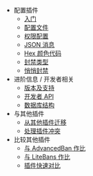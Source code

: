 * 配置插件
  * [入门](Getting-Started)
  * [配置文件](Configuration)
  * [权限配置](Permissions)
  * [JSON 消息](JSON-Messages)
  * [Hex 颜色代码](Hex-Colors)
  * [封禁类型](Punishment-Enforcement:-Lenient,-Normal,-and-Strict-settings)
  * [悄悄封禁](Silent-Punishments)
* 进阶信息 / 开发者相关
  * [版本及支持](Versioning-and-Support-Policies)
  * [开发者 API](Developer-API)
  * [数据库结构](The-Database-Schema)
* 与其他插件
  * [从其他插件迁移](Importing-from-Other-Plugins)
  * [处理插件冲突](Event-was-previously-blocked-by-the-server-or-another-plugin...)
* 比较其他插件
  * [与 AdvancedBan 作比](Comparison-to-AdvancedBan)
  * [与 LiteBans 作比](Comparison-to-LiteBans)
  * [插件快速对比](Quick-Plugin-Comparison)
